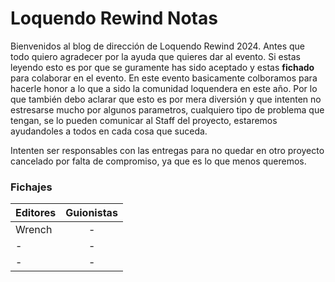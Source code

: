 # Loquendo Rewind Notas
Bienvenidos al blog de dirección de Loquendo Rewind 2024. Antes que todo quiero agradecer por la ayuda que quieres dar al evento. Si estas leyendo esto es por que se guramente
has sido aceptado y estas **fichado** para colaborar en el evento. En este evento basicamente colboramos para hacerle honor a lo que a sido la comunidad loquendera en este año.
Por lo que también debo aclarar que esto es por mera diversión y que intenten no estresarse mucho por algunos parametros, cualquiero tipo de problema que tengan, se lo pueden 
comunicar al Staff del proyecto, estaremos ayudandoles a todos en cada cosa que suceda. 

Intenten ser responsables con las entregas para no quedar en otro proyecto cancelado por falta de compromiso, ya que es lo que menos queremos. 


### Fichajes
|    Editores   |  Guionistas   |
| ------------- |:-------------:|
| Wrench        | -             |
| -             | -             |
| -             | -             |
